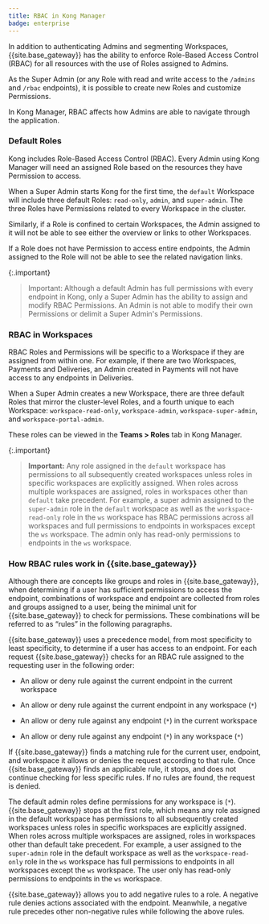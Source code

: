 ```yaml
---
title: RBAC in Kong Manager
badge: enterprise
---
```


In addition to authenticating Admins and segmenting Workspaces,
{{site.base_gateway}} has the ability to enforce Role-Based Access Control
(RBAC) for all resources with the use of Roles assigned to Admins.

As the Super Admin (or any Role with read and write
access to the `/admins` and `/rbac` endpoints), it is possible to
create new Roles and customize Permissions.

In Kong Manager, RBAC affects how Admins are able to navigate
through the application.

### Default Roles

Kong includes Role-Based Access Control (RBAC). Every Admin using Kong Manager
will need an assigned Role based on the resources they have Permission to access.

When a Super Admin starts Kong for the first time, the `default` Workspace will
include three default Roles: `read-only`, `admin`, and `super-admin`. The three
Roles have Permissions related to every Workspace in the cluster.

Similarly, if a Role is confined to certain Workspaces, the Admin assigned to it
will not be able to see either the overview or links to other Workspaces.

If a Role does not have Permission to access entire endpoints,
the Admin assigned to the Role will not be able to see the related navigation links.

{:.important}
> Important: Although a default Admin has full permissions with every
endpoint in Kong, only a Super Admin has the ability to assign and modify RBAC Permissions. An Admin is not able to modify their own Permissions or delimit a Super Admin's Permissions.

### RBAC in Workspaces

RBAC Roles and Permissions will be specific to a Workspace if they are assigned
from within one. For example, if there are two Workspaces, Payments and
Deliveries, an Admin created in Payments will not have access to any
endpoints in Deliveries.

When a Super Admin creates a new Workspace, there are three default Roles that
mirror the cluster-level Roles, and a fourth unique to each Workspace:
`workspace-read-only`, `workspace-admin`, `workspace-super-admin`, and
`workspace-portal-admin`.

These roles can be viewed in the **Teams > Roles** tab in Kong Manager.


{:.important}
> **Important:** Any role assigned in the `default` workspace has permissions to all subsequently created
> workspaces unless roles in specific workspaces are explicitly assigned. When roles across multiple workspaces are
> assigned, roles in workspaces other than `default` take precedent. For example, a super admin assigned to the
> `super-admin` role in the `default` workspace as well as the `workspace-read-only` role in the `ws` workspace has RBAC permissions across all workspaces
> and full permissions to endpoints in workspaces except the `ws` workspace. The admin only has read-only permissions to endpoints in the `ws` workspace.

### How RBAC rules work in {{site.base_gateway}}

Although there are concepts like groups and roles in {{site.base_gateway}}, when determining if a user has sufficient permissions to access the endpoint, combinations of workspace and endpoint are collected from roles and groups assigned to a user, being the minimal unit for {{site.base_gateway}} to check for permissions. These combinations will be referred to as “rules” in the following paragraphs.

{{site.base_gateway}} uses a precedence model, from most specificity to least specificity, to determine if a user has access to an endpoint. For each request {{site.base_gateway}} checks for an RBAC rule assigned to the requesting user in the following order:

* An allow or deny rule against the current endpoint in the current workspace

* An allow or deny rule against the current endpoint in any workspace (`*`)

* An allow or deny rule against any endpoint (`*`) in the current workspace

* An allow or deny rule against any endpoint (`*`) in any workspace (`*`)

If {{site.base_gateway}} finds a matching rule for the current user, endpoint, and workspace it allows or denies the request according to
that rule. Once {{site.base_gateway}} finds an applicable rule, it stops, and does not continue checking for less specific rules. If no rules are found, the request is denied. 

The default admin roles define permissions for any workspace is (`*`).
{{site.base_gateway}} stops at the first role, which means any role assigned in the default workspace has permissions to all subsequently created workspaces unless roles
in specific workspaces are explicitly assigned. When roles across multiple workspaces are assigned, roles in workspaces
other than default take precedent. For example, a user assigned to the `super-admin` role in the default workspace as well
as the `workspace-read-only` role in the `ws` workspace has full permissions to endpoints in all workspaces except the `ws` workspace. The user only has read-only permissions to endpoints in the `ws` workspace.

{{site.base_gateway}} allows you to add negative rules to a role. A negative rule denies actions associated with the endpoint.
Meanwhile, a negative rule precedes other non-negative rules while following the above rules.